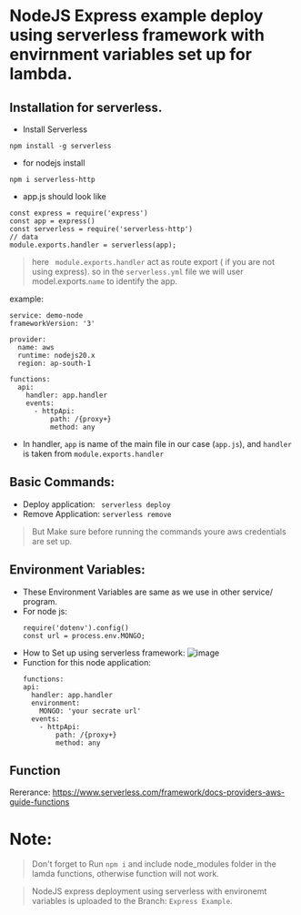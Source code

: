 # NodeJS Express example deploy using serverless framework with envirnment variables set up for lambda.

## Installation for serverless.
- Install Serverless
```
npm install -g serverless
```
- for nodejs install
```
npm i serverless-http
```

- app.js should look like
```
const express = require('express')
const app = express()
const serverless = require('serverless-http')
// data
module.exports.handler = serverless(app);
```
> here ` module.exports.handler` act as route export ( if you are not using express). so in the `serverless.yml` file we will user model.exports.`name` to identify the app.

example:
```
service: demo-node
frameworkVersion: '3'

provider:
  name: aws
  runtime: nodejs20.x
  region: ap-south-1

functions:
  api:
    handler: app.handler
    events:
      - httpApi:
          path: /{proxy+}
          method: any
```
- In handler, `app` is name of the main file in our case (`app.js`), and `handler` is taken from `module.exports.handler`

## Basic Commands:

- Deploy application:
  ``` serverless deploy```
- Remove Application:
  ```serverless remove```
> But Make sure before running the commands youre aws credentials are set up.

## Environment Variables:
- These Environment Variables are same as we use in other service/ program.
- For node js:
  ```
  require('dotenv').config()
  const url = process.env.MONGO;
  ```
- How to Set up using serverless framework:
  ![image](https://github.com/nishant-p-7span/Serverless-Guide/assets/160576245/47a88fbe-e3cd-44ff-b12d-e17a3c6d8c52)
- Function for this node application:
  ```
  functions:
  api:
    handler: app.handler
    environment:
      MONGO: 'your secrate url'
    events:
      - httpApi:
          path: /{proxy+}
          method: any
  ```
## Function 
Rererance: https://www.serverless.com/framework/docs-providers-aws-guide-functions

# Note:
> Don't forget to Run `npm i` and include node_modules folder in the lamda functions, otherwise function will not work.

> NodeJS express deployment using serverless with environemt variables is uploaded to the Branch: `Express Example`.
